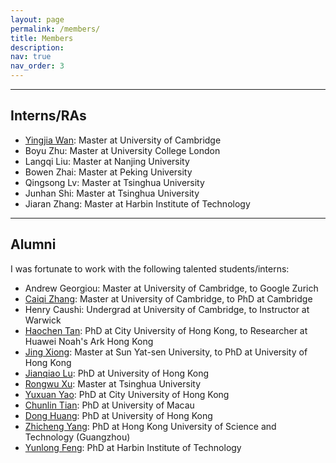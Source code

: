 ```yaml
---
layout: page
permalink: /members/
title: Members
description: 
nav: true
nav_order: 3
---
```


---
## Interns/RAs
- [Yingjia Wan](https://yingjia.one/): Master at University of Cambridge
- Boyu Zhu: Master at University College London
- Langqi Liu: Master at Nanjing University
- Bowen Zhai: Master at Peking University
- Qingsong Lv: Master at Tsinghua University
- Junhan Shi: Master at Tsinghua University
- Jiaran Zhang: Master at Harbin Institute of Technology

---
## Alumni
I was fortunate to work with the following talented students/interns:
- Andrew Georgiou: Master at University of Cambridge, to Google Zurich
- [Caiqi Zhang](https://caiqizh.github.io/): Master at University of Cambridge, to PhD at Cambridge
- Henry Caushi: Undergrad at University of Cambridge, to Instructor at Warwick
- [Haochen Tan](https://namco0816.github.io/): PhD at City University of Hong Kong, to Researcher at Huawei Noah's Ark Hong Kong
- [Jing Xiong](https://menik1126.github.io/): Master at Sun Yat-sen University, to PhD at University of Hong Kong
- [Jianqiao Lu](https://jianqiaolu.github.io/): PhD at University of Hong Kong
- [Rongwu Xu](https://rongwuxu.com/): Master at Tsinghua University
- [Yuxuan Yao](https://scholar.google.com.hk/citations?user=PLe5qQEAAAAJ&hl=zh-CN): PhD at City University of Hong Kong
- [Chunlin Tian](https://clin0212.github.io/): PhD at University of Macau
- [Dong Huang](https://huangd1999.github.io/): PhD at University of Hong Kong
- [Zhicheng Yang](https://yangzhch6.github.io/): PhD at Hong Kong University of Science and Technology (Guangzhou)
- [Yunlong Feng](https://resume.alongwy.top/#anchor_about): PhD at Harbin Institute of Technology
